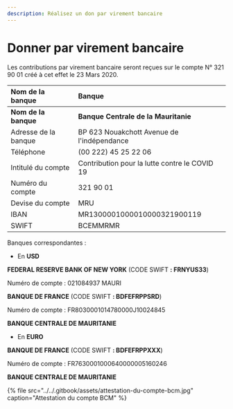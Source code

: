 ```yaml
---
description: Réalisez un don par virement bancaire
---
```


# Donner par virement bancaire

Les contributions par virement bancaire seront reçues sur le compte N° 321 90 01 créé à cet effet le 23 Mars 2020.

| **Nom de la banque** | **Banque** |
| :--- | :--- |
| **Nom de la banque** | **Banque Centrale de la Mauritanie** |
| Adresse de la banque | BP 623 Nouakchott Avenue de l'indépendance |
| Téléphone | \(00 222\) 45 25 22 06 |
| Intitulé du compte | Contribution pour la lutte contre le COVID 19 |
| Numéro du compte | 321 90 01 |
| Devise du compte | MRU |
| IBAN | MR1300001000010000321900119 |
| SWIFT | BCEMMRMR |



Banques correspondantes : 

* En **USD** 

**FEDERAL RESERVE BANK OF NEW YORK**  \(CODE SWIFT **: FRNYUS33**\)

Numéro de compte : 021084937 MAURI

**BANQUE DE FRANCE**  \(CODE SWIFT **: BDFEFRPPSRD**\)

Numéro de compte : FR8030001014780000J10024845

**BANQUE CENTRALE DE MAURITANIE**

* En **EURO** 

**BANQUE DE FRANCE**  \(CODE SWIFT **: BDFEFRPPXXX**\)

Numéro de compte : FR7630001000640000005160246 

**BANQUE CENTRALE DE MAURITANIE**

{% file src="../../.gitbook/assets/attestation-du-compte-bcm.jpg" caption="Attestation du compte BCM" %}

